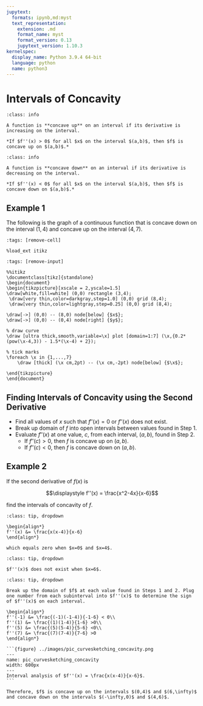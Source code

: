 ```yaml
---
jupytext:
  formats: ipynb,md:myst
  text_representation:
    extension: .md
    format_name: myst
    format_version: 0.13
    jupytext_version: 1.10.3
kernelspec:
  display_name: Python 3.9.4 64-bit
  language: python
  name: python3
---
```

# Intervals of Concavity



```{admonition} Concave Up
:class: info

A function is **concave up** on an interval if its derivative is increasing on the interval.

*If $f''(x) > 0$ for all $x$ on the interval $(a,b)$, then $f$ is concave up on $(a,b)$.*
```

```{admonition} Concave Down
:class: info

A function is **concave down** on an interval if its derivative is decreasing on the interval.

*If $f''(x) < 0$ for all $x$ on the interval $(a,b)$, then $f$ is concave down on $(a,b)$.*
```



## Example 1

The following is the graph of a continuous function that is concave down on the interval $(1,4)$ and concave up on the interval $(4,7)$.

```{code-cell}
:tags: [remove-cell]

%load_ext itikz
```

```{code-cell}
:tags: [remove-input]

%%itikz
\documentclass[tikz]{standalone}
\begin{document}
\begin{tikzpicture}[xscale = 2,yscale=1.5]
\draw[white,fill=white] (0,0) rectangle (3,4);
 \draw[very thin,color=darkgray,step=1.0] (0,0) grid (8,4);
 \draw[very thin,color=lightgray,step=0.25] (0,0) grid (8,4);

\draw[->] (0,0) -- (8,0) node[below] {$x$};
\draw[->] (0,0) -- (0,4) node[right] {$y$};
     
% draw curve
\draw [ultra thick,smooth,variable=\x] plot [domain=1:7] (\x,{0.2*(pow(\x-4,3)) - 1.5*(\x-4) + 2});

% tick marks
\foreach \x in {1,...,7} 
	\draw [thick] (\x cm,2pt) -- (\x cm,-2pt) node[below] {$\x$};

\end{tikzpicture}
\end{document}
```


## Finding Intervals of Concavity using the Second Derivative

- Find all values of $x$ such that $f''(x) = 0$ or $f''(x)$ does not exist.
- Break up domain of $f$ into open intervals between values found in Step 1. 
- Evaluate $f''(x)$ at one value, $c$, from each interval, $(a,b)$, found in Step 2.
    - If $f''(c) > 0$, then $f$ is concave up on $(a,b)$.
    - If $f''(c) < 0$, then $f$ is concave down on $(a,b)$.


## Example 2

If the second derivative of $f(x)$ is 

$$\displaystyle f''(x) = \frac{x^2-4x}{x-6}$$ 

find the intervals  of concavity of $f$.


```{admonition} Step 1: Find all values of $x$ such that $f''(x) = 0$.
:class: tip, dropdown

\begin{align*}
f''(x) &= \frac{x(x-4)}{x-6}
\end{align*}

which equals zero when $x=0$ and $x=4$.
```


```{admonition} Step 2: Find all values of $x$ such that $f''(x)$ does not exist.
:class: tip, dropdown

$f''(x)$ does not exist when $x=6$.
```


````{admonition} Step 3: Perform an interval sign analysis for $f''$.
:class: tip, dropdown

Break up the domain of $f$ at each value found in Steps 1 and 2. Plug one number from each subinterval into $f''(x)$ to determine the sign of $f''(x)$ on each interval.

\begin{align*}
f''(-1) &= \frac{(-1)(-1-4)}{-1-6} < 0\\ 
f''(1) &= \frac{(1)(1-4)}{1-6} >0\\
f''(5) &= \frac{(5)(5-4)}{5-6} <0\\
f''(7) &= \frac{(7)(7-4)}{7-6} >0
\end{align*}

```{figure} ../images/pic_curvesketching_concavity.png
---
name: pic_curvesketching_concavity
width: 600px
---
Interval analysis of $f''(x) = \frac{x(x-4)}{x-6}$.
```

Therefore, $f$ is concave up on the intervals $(0,4)$ and $(6,\infty)$ and concave down on the intervals $(-\infty,0)$ and $(4,6)$.
````